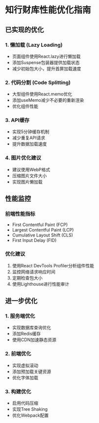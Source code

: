 
# 知行财库性能优化指南

## 已实现的优化

### 1. 懒加载 (Lazy Loading)
- 页面组件使用React.lazy进行懒加载
- 添加Suspense包装器提供加载状态
- 减少初始包大小，提升首屏加载速度

### 2. 代码分割 (Code Splitting)
- 大型组件使用React.memo优化
- 添加useMemo减少不必要的重新渲染
- 优化组件性能

### 3. API缓存
- 实现5分钟缓存机制
- 减少重复API请求
- 提升数据加载速度

### 4. 图片优化建议
- 建议使用WebP格式
- 压缩图片文件大小
- 实现图片懒加载

## 性能监控

### 前端性能指标
- First Contentful Paint (FCP)
- Largest Contentful Paint (LCP)
- Cumulative Layout Shift (CLS)
- First Input Delay (FID)

### 优化建议
1. 使用React DevTools Profiler分析组件性能
2. 监控网络请求响应时间
3. 定期检查包大小
4. 使用Lighthouse进行性能审计

## 进一步优化

### 1. 服务端优化
- 实现数据库查询优化
- 添加Redis缓存
- 使用CDN加速静态资源

### 2. 前端优化
- 实现虚拟滚动
- 添加预加载关键资源
- 优化字体加载

### 3. 构建优化
- 启用代码压缩
- 实现Tree Shaking
- 优化Webpack配置
